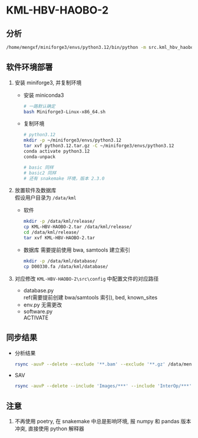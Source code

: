 # KML-HBV-HAOBO-2

## 分析

  ```bash
  /home/mengxf/miniforge3/envs/python3.12/bin/python -m src.kml_hbv_haobo_2 --input-tab /data/mengxf/Project/KML250829-HBVHAOBO-HWWKCAFX7/work/250829-input/input.hbv.tsv --output-dir /data/mengxf/Project/KML250829-HBVHAOBO-HWWKCAFX7/results/250829 --threads 32
  ```

## 软件环境部署

1. 安装 miniforge3, 并复制环境  

    - 安装 miniconda3

        ```bash
        # 一路默认确定
        bash Miniforge3-Linux-x86_64.sh
        ```

    - 复制环境

        ```bash
        # python3.12
        mkdir -p ~/miniforge3/envs/python3.12
        tar xvf python3.12.tar.gz -C ~/miniforge3/envs/python3.12
        conda activate python3.12
        conda-unpack

        # basic 同样
        # basic2 同样
        # 还有 snakemake 环境，版本 2.3.0
        ```

2. 放置软件及数据库  
假设用户目录为 `/data/kml`

    - 软件

      ```bash
      mkdir -p /data/kml/release/
      cp KML-HBV-HAOBO-2.tar /data/kml/release/
      cd /data/kml/release/
      tar xvf KML-HBV-HAOBO-2.tar
      ```

    - 数据库
      需要提前使用 bwa, samtools 建立索引

      ```bash
      mkdir -p /data/kml/database/
      cp D00330.fa /data/kml/database/
      ```

3. 对应修改 `KML-HBV-HAOBO-2\src\config` 中配置文件的对应路径
    - database.py  
    ref(需要提前创建 bwa/samtools 索引), bed, known_sites
    - env.py 无需更改
    - software.py  
    ACTIVATE

## 同步结果

- 分析结果

  ```bash
  rsync -auvP --delete --exclude '**.bam' --exclude '**.gz' /data/mengxf/Project/KML250829-HBVHAOBO-HWWKCAFX7/results/ /data/share/samba/public/bioinfo/KML250829-HBVHAOBO-HWWKCAFX7/results/
  ```

- SAV

  ```bash
  rsync -auvP --delete --include 'Images/***' --include 'InterOp/***' --include 'Thumbnail_Images/***' --include 'RunInfo.xml' --include 'RunParameters.xml' --exclude '*' /data/rawdata/illumina/NEXTseq500/250827_NB501947_0947_AHWWKCAFX7/ /data/share/samba/public/bioinfo/KML250829-HBVHAOBO-HWWKCAFX7/250827_NB501947_0947_AHWWKCAFX7/
  ```

## 注意

1. 不再使用 poetry, 在 snakemake 中总是影响环境, 报 numpy 和 pandas 版本冲突, 直接使用 python 解释器
